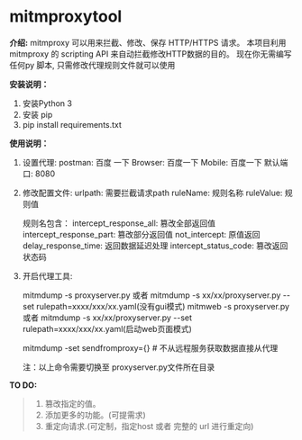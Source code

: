 # mitmproxytool

**介绍:**
    mitmproxy 可以用来拦截、修改、保存 HTTP/HTTPS 请求。
    本项目利用mitmproxy 的 scripting API 来自动拦截修改HTTP数据的目的。
    现在你无需编写任何py 脚本, 只需修改代理规则文件就可以使用
    
**安装说明：**

 1. 安装Python 3
 2. 安装 pip
 3. pip install requirements.txt

**使用说明：**

 1. 设置代理:
    postman: 百度 一下
    Browser: 百度一下
    Mobile: 百度一下
    默认端口: 8080
 2. 修改配置文件:
    urlpath: 需要拦截请求path
    ruleName: 规则名称
    ruleValue: 规则值

    规则名包含：
     intercept_response_all: 篡改全部返回值
     intercept_response_part: 篡改部分返回值
     not_intercept: 原值返回
     delay_response_time: 返回数据延迟处理
     intercept_status_code: 篡改返回状态码

 3. 开启代理工具:

    mitmdump -s proxyserver.py  或者  mitmdump -s xx/xx/proxyserver.py --set rulepath=xxxx/xxx/xx.yaml(没有gui模式)
    mitmweb -s proxyserver.py  或者  mitmdump -s xx/xx/proxyserver.py --set rulepath=xxxx/xxx/xx.yaml(启动web页面模式)

    mitmdump  -set sendfromproxy={}  # 不从远程服务获取数据直接从代理

    注：以上命令需要切换至 proxyserver.py文件所在目录

**TO DO:**
>  1. 篡改指定的值。
>  2. 添加更多的功能。(可提需求)
>  3. 重定向请求.(可定制，指定host 或者 完整的 url 进行重定向)
